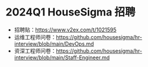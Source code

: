 # 2024Q1 HouseSigma 招聘 

- 招聘贴：https://www.v2ex.com/t/1021595
- 运维工程师问卷：https://github.com/housesigma/hr-interview/blob/main/DevOps.md
- 资深工程师问卷：https://github.com/housesigma/hr-interview/blob/main/Staff-Engineer.md
